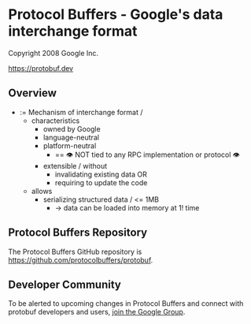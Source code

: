 # Protocol Buffers - Google's data interchange format

Copyright 2008 Google Inc.

https://protobuf.dev

## Overview
* := Mechanism of interchange format /
  * characteristics
    * owned by Google
    * language-neutral
    * platform-neutral
      * == 👁️ NOT tied to any RPC implementation or protocol 👁️
    * extensible / without
      * invalidating existing data OR
      * requiring to update the code 
  * allows 
    * serializing structured data / <= 1MB
      * -> data can be loaded into memory at 1! time

## Protocol Buffers Repository

The Protocol Buffers GitHub repository is
https://github.com/protocolbuffers/protobuf.

## Developer Community

To be alerted to upcoming changes in Protocol Buffers and connect with protobuf
developers and users,
[join the Google Group](https://groups.google.com/g/protobuf).
